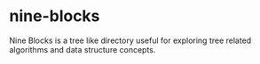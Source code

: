 # nine-blocks
Nine Blocks is a tree like directory useful for exploring tree related algorithms and data structure concepts. 
